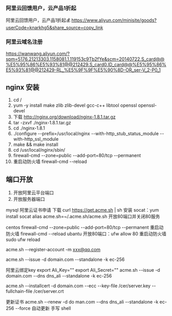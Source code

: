 ### 阿里云回馈用户，云产品1折起
阿里云回馈用户，云产品1折起💰 https://www.aliyun.com/minisite/goods?userCode=knarkhg5&share_source=copy_link
### 阿里云域名注册 
https://wanwang.aliyun.com/?spm=5176.21213303.1158081.1.119153c9Tb2fYe&scm=20140722.S_card@@%E5%95%86%E5%93%81@@212429.S_card0.ID_card@@%E5%95%86%E5%93%81@@212429-RL_%E5%9F%9F%E5%90%8D-OR_ser-V_2-P0_1


## nginx 安装
1. cd /
2. yum -y install make zlib zlib-devel gcc-c++ libtool openssl openssl-devel
3. 下载 http://nginx.org/download/nginx-1.8.1.tar.gz
4. tar -zxvf ./nginx-1.8.1.tar.gz 
5. cd ./nginx-1.8.1
6. ./configure --prefix=/usr/local/nginx --with-http_stub_status_module --with-http_ssl_module
7. make && make install
8. cd /usr/local/nginx/sbin/
9. firewall-cmd --zone=public --add-port=80/tcp --permanent
10. 重启动防火墙 firewall-cmd --reload

## 端口开放
1. 开放阿里云平台端口
2. 开放服务器端口


mysql
阿里云证书申请
下载
curl https://get.acme.sh | sh
安装 socat：yum install socat
alias acme.sh=~/.acme.sh/acme.sh
开放80端口并关闭80服务

centos firewall-cmd --zone=public --add-port=80/tcp --permanent
重启动防火墙 firewall-cmd --reload
ubantu 开放80端口：ufw allow 80
重启动防火墙 sudo ufw reload

acme.sh --register-account -m xxx@qq.com

acme.sh --issue -d domain.com  --standalone -k ec-256 

阿里云绑定key
export Ali_Key=""
export Ali_Secret=""
acme.sh --issue -d domain.com --dns dns_ali --standalone -k ec-256

acme.sh --installcert -d domain.com --ecc  --key-file  /cer/server.key   --fullchain-file /cer/server.crt

更新证书
acme.sh --renew -d do man.com --dns dns_ali --standalone -k ec-256 --force
自动更新
手写 shell